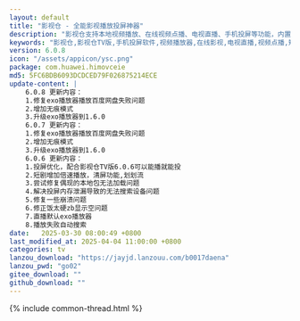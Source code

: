 ```yaml
---
layout: default
title: "影视仓 - 全能影视播放投屏神器"
description: "影视仓支持本地视频播放、在线视频点播、电视直播、手机投屏等功能，内置多个播放器内核，支持倍速播放和清屏功能"
keywords: "影视仓,影视仓TV版,手机投屏软件,视频播放器,在线影视,电视直播,视频点播,短剧播放"
version: 6.0.8
icon: "/assets/appicon/ysc.png"
package: com.huawei.himovceie
md5: 5FC6BDB6093DCDCED79F026875214ECE
update-content: |
    6.0.8 更新内容：
    1.修复exo播放器播放百度网盘失败问题
    2.增加无痕模式
    3.升级exo播放器到1.6.0
    6.0.7 更新内容：
    1.修复exo播放器播放百度网盘失败问题
    2.增加无痕模式
    3.升级exo播放器到1.6.0
    6.0.6 更新内容：
    1.投屏优化，配合影视仓TV版6.0.6可以能播就能投
    2.短剧增加倍速播放，清屏功能,划划流
    3.尝试修复偶现的本地包无法加载问题
    4.解决投屏内存泄漏导致的无法搜索设备问题
    5.修复一些崩溃问题
    6.修正饭太硬zb显示空问题
    7.直播默认exo播放器
    8.播放失败自动搜索
date:   2025-03-30 08:00:49 +0800
last_modified_at: 2025-04-04 11:00:00 +0800
categories: tv
lanzou_download: "https://jayjd.lanzouu.com/b0017daena"
lanzou_pwd: "go02"
gitee_download: ""
github_download: ""
---
```

{% include common-thread.html %}